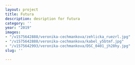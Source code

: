 ```yaml
---
layout: project
title: Futura
description: desription for futura
category: ''
year: "2019"
images:
- "/v1575642888/veronika-cechmankova/zehlicka_ruezrl.jpg"
- "/v1575642888/veronika-cechmankova/kabel_y5btmf.jpg"
- "/v1575642993/veronika-cechmankova/DSC_0401_jh28hy.jpg"
slug: ''

---
```

